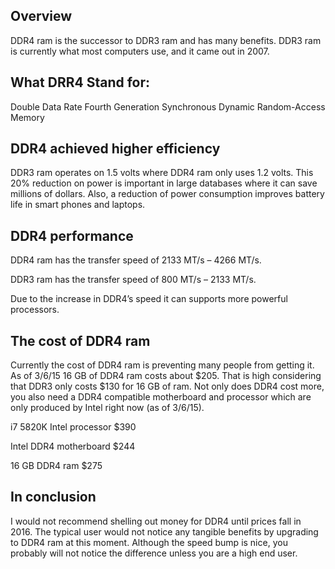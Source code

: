 Overview
--------

DDR4 ram is the successor to DDR3 ram and has many benefits. DDR3 ram is
currently what most computers use, and it came out in 2007.

What DRR4 Stand for:
--------------------

Double Data Rate Fourth Generation Synchronous Dynamic Random-Access Memory

DDR4 achieved higher efficiency
-------------------------------

DDR3 ram operates on 1.5 volts where DDR4 ram only uses 1.2 volts. This 20%
reduction on power is important in large databases where it can save millions of
dollars. Also, a reduction of power consumption improves battery life in smart
phones and laptops.

DDR4 performance
----------------

DDR4 ram has the transfer speed of 2133 MT/s – 4266 MT/s.

DDR3 ram has the transfer speed of 800 MT/s – 2133 MT/s.

Due to the increase in DDR4’s speed it can supports more powerful processors.

The cost of DDR4 ram
--------------------

Currently the cost of DDR4 ram is preventing many people from getting it. As of
3/6/15 16 GB of DDR4 ram costs about \$205. That is high considering that DDR3
only costs \$130 for 16 GB of ram. Not only does DDR4 cost more, you also need a
DDR4 compatible motherboard and processor which are only produced by Intel right
now (as of 3/6/15).

i7 5820K Intel processor \$390

Intel DDR4 motherboard \$244

16 GB DDR4 ram \$275

In conclusion
-------------

I would not recommend shelling out money for DDR4 until prices fall in 2016. The
typical user would not notice any tangible benefits by upgrading to DDR4 ram at
this moment. Although the speed bump is nice, you probably will not notice the
difference unless you are a high end user.
